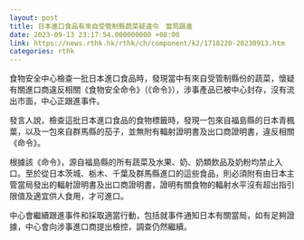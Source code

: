 ```yaml
---
layout: post
title: 日本進口食品有來自受管制縣蔬菜疑違令　當局跟進
date: 2023-09-13 23:17:54.000000000 +08:00
link: https://news.rthk.hk/rthk/ch/component/k2/1718220-20230913.htm
categories: rthk
---
```


食物安全中心檢查一批日本進口食品時，發現當中有來自受管制縣份的蔬菜，懷疑有關進口商違反相關《食物安全命令》（《命令》），涉事產品已被中心封存，沒有流出市面，中心正跟進事件。

發言人說，檢查這批日本進口食品的食物標籤時，發現一包來自福島縣的日本青楓葉，以及一包來自群馬縣的茄子，並無附有輻射證明書及出口商證明書，違反相關《命令》。

根據該《命令》，源自福島縣的所有蔬菜及水果、奶、奶類飲品及奶粉均禁止入口。至於從日本茨城、栃木、千葉及群馬縣進口的這些食品，則必須附有由日本主管當局發出的輻射證明書及出口商證明書，證明有關食物的輻射水平沒有超出指引限值及適宜供人食用，才可進口。

中心會繼續跟進事件和採取適當行動，包括就事件通知日本有關當局，如有足夠證據，中心會向涉事進口商提出檢控，調查仍然繼續。
